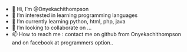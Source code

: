 - 👋 Hi, I’m @Onyekachithompson
- 👀 I’m interested in learning programming languages
- 🌱 I’m currently learning python, html, php, java
- 💞️ I’m looking to collaborate on ...
- 📫 How to reach me : contact me on github from Onyekachithompson and on facebook at programmers option..

<!---
Onyekachithompson/Onyekachithompson is a ✨ special ✨ repository because its `README.md` (this file) appears on your GitHub profile.
You can click the Preview link to take a look at your changes.
--->
